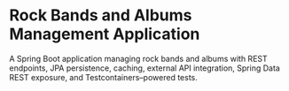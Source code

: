 # Rock Bands and Albums Management Application #

A Spring Boot application managing rock bands and albums with REST endpoints, JPA persistence, caching, external API integration, Spring Data REST exposure, and Testcontainers–powered tests.